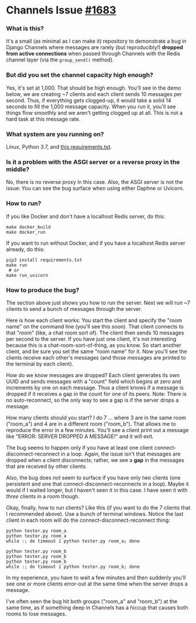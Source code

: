 # Channels Issue [#1683](https://github.com/django/channels/issues/1683)

### What is this?

It's a small (as minimal as I can make it) repository to demonstrate a bug in Django Channels where messages are rarely (but reproducibly!) **dropped from active connections** when passed through Channels with the Redis channel layer (via the `group_send()` method).

### But did you set the channel capacity high enough?

Yes, it's set at 1,000. That should be high enough. You'll see in the demo below, we are creating ~7 clients and each client sends 10 messages per second. Thus, if everything gets clogged-up, it would take a solid 14 seconds to fill the 1,000 message capacity. When you run it, you'll see things flow smoothly and we aren't getting clogged up at all. This is not a hard task at this message rate.

### What system are you running on?

Linux, Python 3.7, and [this requirements.txt](requirements.txt).

### Is it a problem with the ASGI server or a reverse proxy in the middle?

No, there is no reverse proxy in this case. Also, the ASGI server is not the issue: You can see the bug surface when using either Daphne or Uvicorn.

### How to run?

If you like Docker and don't have a localhost Redis server, do this:

```
make docker_build
make docker_run
```

If you want to run without Docker, and if you have a localhost Redis server already, do this:

```
pip3 install requirements.txt
make run
 # or
make run_uvicorn
```

### How to produce the bug?

The section above just shows you how to run the server. Next we will run ~7 clients to send a bunch of messages through the server.

Here is how each client works: You start the client and specify the "room name" on the command line (you'll see this soon). That client connects to that "room" (like, a chat room sort of). The client then sends 10 messages per second to the server. If you have just one client, it's not interesting because this is a chat-room-sort-of-thing, as you know. So start another client, and be sure you set the same "room name" for it. Now you'll see the clients receive each other's messages (and those messages are printed to the terminal by each client).

How do we know messages are dropped? Each client generates its own UUID and sends messages with a "count" field which begins at zero and increments by one on each message. Thus a client knows if a message is dropped if it receives a gap in the count for one of its peers. Note: There is no auto-reconnect, so the only way to see a gap is if the server drops a message.

How many clients should you start? I do 7 ... where 3 are in the same room ("room_a") and 4 are in a different room ("room_b"). That allows me to reproduce the error in a few minutes. You'll see a client print out a message like "ERROR: SERVER DROPPED A MESSAGE!" and it will exit.

The bug seems to happen only if you have at least one client connect-disconnect-reconnect in a loop. Again, the issue isn't that messages are dropped when a client disconnects; rather, we see a **gap** in the messages that are received by other clients.

Also, the bug does *not* seem to surface if you have only *two* clients (one persistent and one that connect-disconnect-reconnects in a loop). Maybe it would if I waited longer, but I haven't seen it in this case. I have seen it with *three* clients in a room though.

Okay, finally, how to run clients? Like this (if you want to do the 7 clients that I recommended above). Use a bunch of terminal windows. Notice the last client in each room will do the connect-disconnect-reconnect thing:

```
python tester.py room_a
python tester.py room_a
while :; do timeout 1 python tester.py room_a; done

python tester.py room_b
python tester.py room_b
python tester.py room_b
while :; do timeout 1 python tester.py room_b; done
```

In my experience, you have to wait a few minutes and then suddenly you'll see one or more clients error-out at the same time when the server drops a message.

I've often seen the bug hit both groups ("room_a" and "room_b") at the same time, as if something deep in Channels has a hiccup that causes both rooms to lose messages.
